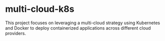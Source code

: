 # multi-cloud-k8s
This project focuses on leveraging a multi-cloud strategy using Kubernetes and Docker to deploy containerized applications across different cloud providers. 
